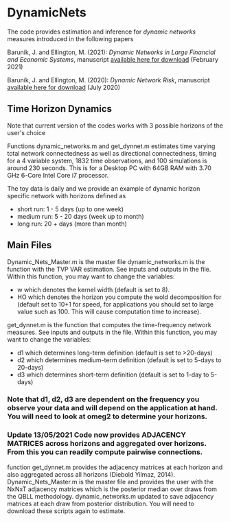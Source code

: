 # DynamicNets

The code provides estimation and inference for *dynamic networks* measures introduced in the following papers

Baruník, J. and Ellington, M. (2021): *Dynamic Networks in Large Financial and Economic Systems*, manuscript [available here for download](https://papers.ssrn.com/sol3/papers.cfm?abstract_id=3651134) (February 2021) 

Baruník, J. and Ellington, M. (2020): *Dynamic Network Risk*, manuscript [available here for download](https://papers.ssrn.com/sol3/papers.cfm?abstract_id=3622200) (July 2020) 

## Time Horizon Dynamics

Note that current version of the codes works with 3 possible horizons of the user's choice

Functions dynamic_networks.m and get_dynnet.m estimates time varying total network connectedness as well as directional connectedness, timing for a 4 variable system, 1832 time observations, and 100 simulations is around 230 seconds. This is for a Desktop PC with 64GB RAM  with 3.70 GHz 6-Core Intel Core i7 processor.

The toy data is daily and we provide an example of dynamic horizon specific network with horizons defined as
* short run: 1 - 5 days (up to one week)
* medium run: 5 - 20 days (week up to month)
* long run: 20 + days (more than month)

## Main Files

Dynamic_Nets_Master.m is the master file
dynamic_networks.m is the function with the TVP VAR estimation. See inputs and outputs in the file.  
Within this function, you may want to change the variables: 
* w which denotes the kernel width (default is set to 8).
* HO which denotes the horizon you compute the wold decomposition for (default set to 10+1 for speed, for applications you should set to large value such as 100. This will cause computation time to increase).

get_dynnet.m is the function that computes the time-frequency network measures. See inputs and outputs in the file.
Within this function, you may want to change the variables:
* d1 which determines long-term definition (default is set to >20-days)
* d2 which determines medium-term definition (default is set to 5-days to 20-days)
* d3 which determines short-term definition (default is set to 1-day to 5-days)
### Note that d1, d2, d3 are dependent on the frequency you observe your data and will depend on the application at hand. You will need to look at omeg2 to determine your horizons.

### Update 13/05/2021 Code now provides ADJACENCY MATRICES across horizons and aggregated over horizons. From this you can readily compute pairwise connections. 
function get_dynnet.m provides the adjacency matrices at each horizon and also aggregated across all horizons (Diebold Yilmaz, 2014).
Dynamic_Nets_Master.m is the master file and provides the user with the NxNxT adjacency matrices which is the posterior median over draws from the QBLL methodology. 
dynamic_networks.m updated to save adjacency matrices at each draw from posterior distribution.
You will need to download these scripts again to estimate.
